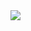 <a href="https://github.com/frankiemutiso/">
  <img align="center" src="https://github-readme-stats.vercel.app/api/top-langs/?username=frankiemutiso&show_icons=true&theme=dark&layout=compact" />
</a>

